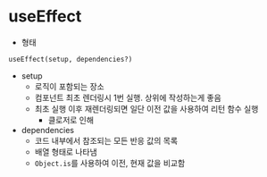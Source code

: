 # useEffect

- 형태

```
useEffect(setup, dependencies?)
```

- setup
  - 로직이 포함되는 장소
  - 컴포넌트 최초 렌더링시 1번 실행. 상위에 작성하는게 좋음
  - 최초 실행 이후 재렌더링되면 일단 이전 값을 사용하여 리턴 함수 실행
    - 클로저로 인해
- dependencies
  - 코드 내부에서 참조되는 모든 반응 값의 목록
  - 배열 형태로 나타냄
  - `Object.is`를 사용하여 이전, 현재 값을 비교함
